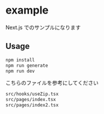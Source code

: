 # example

Next.js でのサンプルになります

## Usage

```bash
npm install
npm run generate
npm run dev
```

こちらのファイルを参考にしてください

```bash
src/hooks/useZip.tsx
src/pages/index.tsx
src/pages/index2.tsx
```
